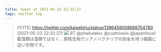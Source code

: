 ```yaml
---
title: Tweet at 2021-05-23 22:32:27
tags: twitter_log
---
```


> [!CITE] https://twitter.com/kaisekiriu/status/1396459008668704780 (2021-05-23 22:32:27)
> ![](https://twitter.com/kaisekiriu/status/1396459008668704780)
> RT @phakutaku: @cuatroseis @japanfossil 藍藻類は藻類ではなく、原核生物でシアノバクテリアの別名を持つ細菌に近い生物です。
